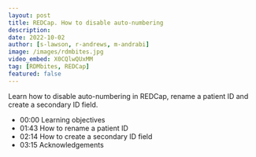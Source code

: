 ```yaml
---
layout: post
title: REDCap. How to disable auto-numbering
description: 
date: 2022-10-02
author: [s-lawson, r-andrews, m-andrabi]
image: /images/rdmbites.jpg
video_embed: X0CQlwQUxMM
tag: [RDMbites, REDCap]
featured: false
---
```


Learn how to disable auto-numbering in REDCap, rename a patient ID and create a secondary ID field. 

- 00:00 Learning objectives
- 01:43 How to rename a patient ID
- 02:14 How to create a secondary ID field
- 03:15 Acknowledgements